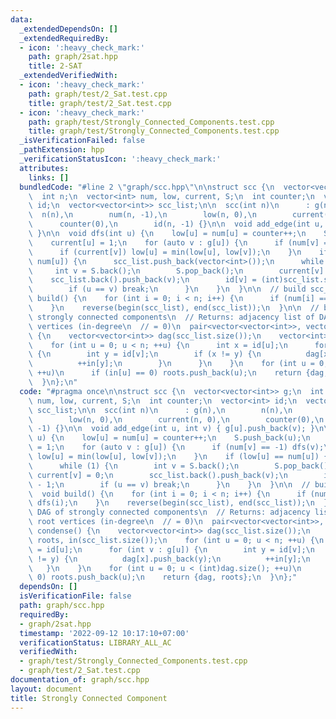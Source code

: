 ```yaml
---
data:
  _extendedDependsOn: []
  _extendedRequiredBy:
  - icon: ':heavy_check_mark:'
    path: graph/2sat.hpp
    title: 2-SAT
  _extendedVerifiedWith:
  - icon: ':heavy_check_mark:'
    path: graph/test/2_Sat.test.cpp
    title: graph/test/2_Sat.test.cpp
  - icon: ':heavy_check_mark:'
    path: graph/test/Strongly_Connected_Components.test.cpp
    title: graph/test/Strongly_Connected_Components.test.cpp
  _isVerificationFailed: false
  _pathExtension: hpp
  _verificationStatusIcon: ':heavy_check_mark:'
  attributes:
    links: []
  bundledCode: "#line 2 \"graph/scc.hpp\"\n\nstruct scc {\n  vector<vector<int>> g;\n\
    \  int n;\n  vector<int> num, low, current, S;\n  int counter;\n  vector<int>\
    \ id;\n  vector<vector<int>> scc_list;\n\n  scc(int n)\n      : g(n),\n      \
    \  n(n),\n        num(n, -1),\n        low(n, 0),\n        current(n, 0),\n  \
    \      counter(0),\n        id(n, -1) {}\n\n  void add_edge(int u, int v) { g[u].push_back(v);\
    \ }\n\n  void dfs(int u) {\n    low[u] = num[u] = counter++;\n    S.push_back(u);\n\
    \    current[u] = 1;\n    for (auto v : g[u]) {\n      if (num[v] == -1) dfs(v);\n\
    \      if (current[v]) low[u] = min(low[u], low[v]);\n    }\n    if (low[u] ==\
    \ num[u]) {\n      scc_list.push_back(vector<int>());\n      while (1) {\n   \
    \     int v = S.back();\n        S.pop_back();\n        current[v] = 0;\n    \
    \    scc_list.back().push_back(v);\n        id[v] = (int)scc_list.size() - 1;\n\
    \        if (u == v) break;\n      }\n    }\n  }\n\n  // build scc_list\n  void\
    \ build() {\n    for (int i = 0; i < n; i++) {\n      if (num[i] == -1) dfs(i);\n\
    \    }\n    reverse(begin(scc_list), end(scc_list));\n  }\n\n  // build DAG of\
    \ strongly connected components\n  // Returns: adjacency list of DAG, and root\
    \ vertices (in-degree\n  // = 0)\n  pair<vector<vector<int>>, vector<int>> condense()\
    \ {\n    vector<vector<int>> dag(scc_list.size());\n    vector<int> roots, in(scc_list.size());\n\
    \    for (int u = 0; u < n; ++u) {\n      int x = id[u];\n      for (int v : g[u])\
    \ {\n        int y = id[v];\n        if (x != y) {\n          dag[x].push_back(y);\n\
    \          ++in[y];\n        }\n      }\n    }\n    for (int u = 0; u < (int)dag.size();\
    \ ++u)\n      if (in[u] == 0) roots.push_back(u);\n    return {dag, roots};\n\
    \  }\n};\n"
  code: "#pragma once\n\nstruct scc {\n  vector<vector<int>> g;\n  int n;\n  vector<int>\
    \ num, low, current, S;\n  int counter;\n  vector<int> id;\n  vector<vector<int>>\
    \ scc_list;\n\n  scc(int n)\n      : g(n),\n        n(n),\n        num(n, -1),\n\
    \        low(n, 0),\n        current(n, 0),\n        counter(0),\n        id(n,\
    \ -1) {}\n\n  void add_edge(int u, int v) { g[u].push_back(v); }\n\n  void dfs(int\
    \ u) {\n    low[u] = num[u] = counter++;\n    S.push_back(u);\n    current[u]\
    \ = 1;\n    for (auto v : g[u]) {\n      if (num[v] == -1) dfs(v);\n      if (current[v])\
    \ low[u] = min(low[u], low[v]);\n    }\n    if (low[u] == num[u]) {\n      scc_list.push_back(vector<int>());\n\
    \      while (1) {\n        int v = S.back();\n        S.pop_back();\n       \
    \ current[v] = 0;\n        scc_list.back().push_back(v);\n        id[v] = (int)scc_list.size()\
    \ - 1;\n        if (u == v) break;\n      }\n    }\n  }\n\n  // build scc_list\n\
    \  void build() {\n    for (int i = 0; i < n; i++) {\n      if (num[i] == -1)\
    \ dfs(i);\n    }\n    reverse(begin(scc_list), end(scc_list));\n  }\n\n  // build\
    \ DAG of strongly connected components\n  // Returns: adjacency list of DAG, and\
    \ root vertices (in-degree\n  // = 0)\n  pair<vector<vector<int>>, vector<int>>\
    \ condense() {\n    vector<vector<int>> dag(scc_list.size());\n    vector<int>\
    \ roots, in(scc_list.size());\n    for (int u = 0; u < n; ++u) {\n      int x\
    \ = id[u];\n      for (int v : g[u]) {\n        int y = id[v];\n        if (x\
    \ != y) {\n          dag[x].push_back(y);\n          ++in[y];\n        }\n   \
    \   }\n    }\n    for (int u = 0; u < (int)dag.size(); ++u)\n      if (in[u] ==\
    \ 0) roots.push_back(u);\n    return {dag, roots};\n  }\n};"
  dependsOn: []
  isVerificationFile: false
  path: graph/scc.hpp
  requiredBy:
  - graph/2sat.hpp
  timestamp: '2022-09-12 10:17:10+07:00'
  verificationStatus: LIBRARY_ALL_AC
  verifiedWith:
  - graph/test/Strongly_Connected_Components.test.cpp
  - graph/test/2_Sat.test.cpp
documentation_of: graph/scc.hpp
layout: document
title: Strongly Connected Component
---
```

